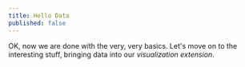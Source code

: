 ```yaml
---
title: Hello Data
published: false
---
```


OK, now we are done with the very, very basics. Let's move on to the interesting stuff, bringing data into our _visualization extension_.

